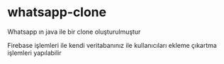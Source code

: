 # whatsapp-clone
Whatsapp ın java ile bir clone oluşturulmuştur

Firebase işlemleri ile kendi veritabanınız ile kullanıcıları ekleme çıkartma işlemleri yapılabilir
